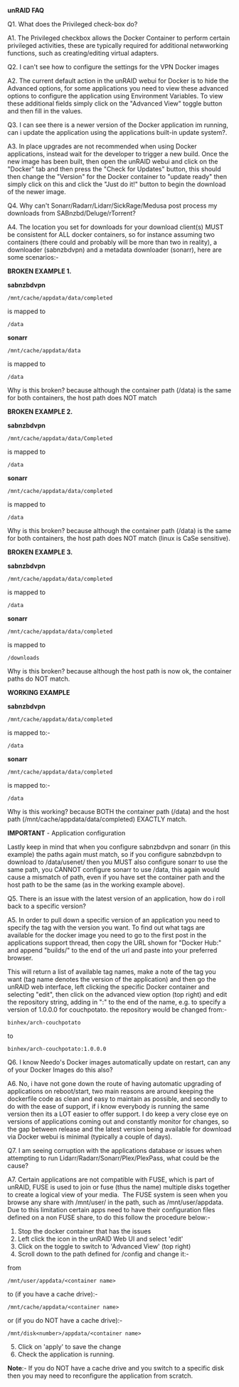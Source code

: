 **unRAID FAQ**

Q1. What does the Privileged check-box do?

A1. The Privileged checkbox allows the Docker Container to perform certain privileged activities, these are typically required for additional netwworking functions, such as creating/editing virtual adapters.

Q2. I can't see how to configure the settings for the VPN Docker images

A2. The current default action in the unRAID webui for Docker is to hide the Advanced options, for some applications you need to view these advanced options to configure the application using Environment Variables. To view these additional fields simply click on the "Advanced View" toggle button and then fill in the values.

Q3. I can see there is a newer version of the Docker application im running, can i update the application using the applications built-in update system?.

A3. In place upgrades are not recommended when using Docker applications, instead wait for the developer to trigger a new build. Once the new image has been built, then open the unRAID webui and click on the "Docker" tab and then press the "Check for Updates" button, this should then change the "Version" for the Docker container to "update ready" then simply click on this and click the "Just do it!" button to begin the download of the newer image.

Q4. Why can't Sonarr/Radarr/Lidarr/SickRage/Medusa post process my downloads from SABnzbd/Deluge/rTorrent?

A4. The location you set for downloads for your download client(s) MUST be consistent for ALL docker containers, so for instance assuming two containers (there could and probably will be more than two in reality), a downloader (sabnzbdvpn) and a metadata downloader (sonarr), here are some scenarios:-

**BROKEN EXAMPLE 1.**</span>

**sabnzbdvpn**

```/mnt/cache/appdata/data/completed```

is mapped to

```/data```

**sonarr**

```/mnt/cache/appdata/data```

 is mapped to

  ```/data```

Why is this broken? because although the container path (/data) is the same for both containers, the host path does NOT match

**BROKEN EXAMPLE 2.**</span>

**sabnzbdvpn**

```/mnt/cache/appdata/data/Completed```

is mapped to

```/data```

**sonarr**

```/mnt/cache/appdata/data/completed```

is mapped to

```/data```

Why is this broken? because although the container path (/data) is the same for both containers, the host path does NOT match (linux is CaSe sensitive).

**BROKEN EXAMPLE 3.**</span>

**sabnzbdvpn**

```/mnt/cache/appdata/data/completed```

is mapped to

```/data```

**sonarr**

```/mnt/cache/appdata/data/completed```

is mapped to

```/downloads```

Why is this broken? because although the host path is now ok, the container paths do NOT match.

**WORKING EXAMPLE**</span>

**sabnzbdvpn**

```/mnt/cache/appdata/data/completed``` 

is mapped to:-

```/data```

**sonarr**

```/mnt/cache/appdata/data/completed```

is mapped to:-

```/data```

Why is this working? because BOTH the container path (/data) and the host path (/mnt/cache/appdata/data/completed) EXACTLY match.

**IMPORTANT** - Application configuration

Lastly keep in mind that when you configure sabnzbdvpn and sonarr (in this example) the paths again must match, so if you configure sabnzbdvpn to download to /data/usenet/ then you MUST also configure sonarr to use the same path, you CANNOT configure sonarr to use /data, this again would cause a mismatch of path, even if you have set the container path and the host path to be the same (as in the working example above).

Q5. There is an issue with the latest version of an application, how do i roll back to a specific version?

A5. In order to pull down a specific version of an application you need to specify the tag with the version you want. To find out what tags are available for the docker image you need to go to the first post in the applications support thread, then copy the URL shown for "Docker Hub:" and append "builds/" to the end of the url and paste into your preferred browser.

This will return a list of available tag names, make a note of the tag you want (tag name denotes the version of the application) and then go the unRAID web interface, left clicking the specific Docker container and selecting "edit", then click on the advanced view option (top right) and edit the repository string, adding in ":<the tag you want>" to the end of the name, e.g. to specify a version of 1.0.0.0 for couchpotato. the repository would be changed from:-

```binhex/arch-couchpotato```

to

```binhex/arch-couchpotato:1.0.0.0```

Q6. I know Needo's Docker images automatically update on restart, can any of your Docker Images do this also?

A6. No, i have not gone down the route of having automatic upgrading of applications on reboot/start, two main reasons are around keeping the dockerfile code as clean and easy to maintain as possible, and secondly to do with the ease of support, if i know everybody is running the same version then its a LOT easier to offer support. I do keep a very close eye on versions of applications coming out and constantly monitor for changes, so the gap between release and the latest version being available for download via Docker webui is minimal (typically a couple of days).

Q7. I am seeing corruption with the applications database or issues when attempting to run Lidarr/Radarr/Sonarr/Plex/PlexPass, what could be the cause?

A7. Certain applications are not compatible with FUSE, which is part of unRAID, FUSE is used to join or fuse (thus the name) multiple disks together to create a logical view of your media. 
The FUSE system is seen when you browse any share with /mnt/user/ in the path, such as /mnt/user/appdata. Due to this limitation certain apps need to have their configuration files defined on a non FUSE share, to do this follow the procedure below:-

1. Stop the docker container that has the issues
2. Left click the icon in the unRAID Web UI and select 'edit'
3. Click on the toggle to switch to 'Advanced View' (top right)
4. Scroll down to the path defined for /config and change it:-

from

```/mnt/user/appdata/<container name>```

to (if you have a cache drive):-

```/mnt/cache/appdata/<container name>```

or (if you do NOT have a cache drive):-

```/mnt/disk<number>/appdata/<container name>```

5. Click on 'apply' to save the change
6. Check the application is running.

**Note**:- If you do NOT have a cache drive and you switch to a specific disk then you may need to reconfigure the application from scratch.
